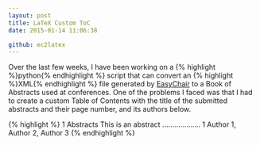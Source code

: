 ```yaml
---
layout: post
title: LaTeX Custom ToC
date: 2015-01-14 11:06:38

github: ec2latex
---
```


Over the last few weeks, I have been working on a {% highlight %}python{% endhighlight %} script that can convert an {% highlight %}XML{% endhighlight %} file generated by [EasyChair](http://easychair.org/) to a Book of Abstracts used at conferences. One of the problems I faced was that I had to create a custom Table of Contents with the title of the submitted abstracts and their page number, and its authors below.

{% highlight %}
1 Abstracts
   This is an abstract ................... 1
   Author 1, Author 2, Author 3
{% endhighlight %}